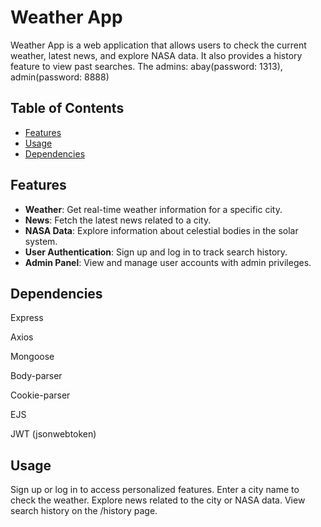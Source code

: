 # Weather App

Weather App is a web application that allows users to check the current weather, latest news, and explore NASA data. It also provides a history feature to view past searches.
The admins: abay(password: 1313), admin(password: 8888)
## Table of Contents

- [Features](#features)
- [Usage](#usage)
- [Dependencies](#dependencies)

## Features

- **Weather**: Get real-time weather information for a specific city.
- **News**: Fetch the latest news related to a city.
- **NASA Data**: Explore information about celestial bodies in the solar system.
- **User Authentication**: Sign up and log in to track search history.
- **Admin Panel**: View and manage user accounts with admin privileges.
  
  
## Dependencies

Express

Axios

Mongoose

Body-parser

Cookie-parser

EJS

JWT (jsonwebtoken)

## Usage

Sign up or log in to access personalized features.
Enter a city name to check the weather.
Explore news related to the city or NASA data.
View search history on the /history page.

